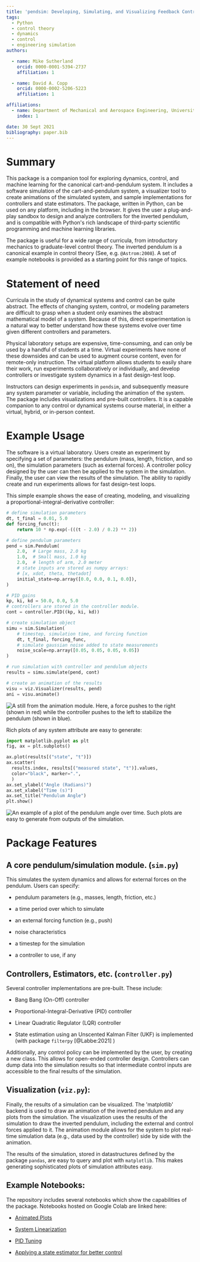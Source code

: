 ```yaml
---
title: 'pendsim: Developing, Simulating, and Visualizing Feedback Controlled Inverted Pendulum Dynamics'
tags:
  - Python
  - control theory
  - dynamics
  - control
  - engineering simulation
authors:

  - name: Mike Sutherland
    orcid: 0000-0001-5394-2737
    affiliation: 1

  - name: David A. Copp
    orcid: 0000-0002-5206-5223
    affiliation: 1

affiliations:
  - name: Department of Mechanical and Aerospace Engineering, University of California, Irvine
    index: 1

date: 30 Sept 2021
bibliography: paper.bib
---
```


Summary
=======

This package is a companion tool for exploring dynamics, control, and machine learning for the canonical cart-and-pendulum system. It includes a software simulation of the cart-and-pendulum system, a visualizer tool to create animations of the simulated system, and sample implementations for controllers and state estimators. The package, written in Python, can be used on any platform, including in the browser. It gives the user a plug-and-play sandbox to design and analyze controllers for the inverted pendulum, and is compatible with Python's rich landscape of third-party scientific programming and machine learning libraries.

The package is useful for a wide range of curricula, from introductory mechanics to graduate-level control theory. The inverted pendulum is a canonical example in control theory (See, e.g. `@Astrom:2008`). A set of example notebooks is provided as a starting point for this range of topics.

Statement of need
=================

Curricula in the study of dynamical systems and control can be quite abstract. The effects of changing system, control, or modeling parameters are difficult to grasp when a student only examines the abstract mathematical model of a system. Because of this, direct experimentation is a natural way to better understand how these systems evolve over time given different controllers and parameters.

Physical laboratory setups are expensive, time-consuming, and can only be used by a handful of students at a time. Virtual experiments have none of these downsides and can be used to augment course content, even for remote-only instruction. The virtual platform allows students to easily share their work, run experiments collaboratively or individually, and develop controllers or investigate system dynamics in a fast design-test loop. 

Instructors can design experiments in `pendsim`, and subsequently measure any system parameter or variable, including the animation of the system. The package includes visualizations and pre-built controllers. It is a capable companion to any control or dynamical systems course material, in either a virtual, hybrid, or in-person context. 


Example Usage
=============

The software is a virtual laboratory. Users create an experiment by specifying a set of parameters: the pendulum (mass, length, friction, and so on), the simulation parameters (such as external forces). A controller policy designed by the user can then be applied to the system in the simulation. Finally, the user can view the results of the simulation. The ability to rapidly create and run experiments allows for fast design-test loops.

This simple example shows the ease of creating, modeling, and visualizing a proportional-integral-derivative controller:

```python
# define simulation parameters
dt, t_final = 0.01, 5.0
def forcing_func(t):
    return 10 * np.exp(-(((t - 2.0) / 0.2) ** 2))

# define pendulum parameters
pend = sim.Pendulum(
    2.0,  # Large mass, 2.0 kg
    1.0,  # Small mass, 1.0 kg
    2.0,  # length of arm, 2.0 meter
    # state inputs are stored as numpy arrays:
    # [x, xdot, theta, thetadot]
    initial_state=np.array([0.0, 0.0, 0.1, 0.0]),
)

# PID gains
kp, ki, kd = 50.0, 0.0, 5.0
# controllers are stored in the controller module.
cont = controller.PID((kp, ki, kd))

# create simulation object
simu = sim.Simulation(
    # timestep, simulation time, and forcing function
    dt, t_final, forcing_func, 
    # simulate gaussian noise added to state measurements
    noise_scale=np.array([0.05, 0.05, 0.05, 0.05])
)

# run simulation with controller and pendulum objects
results = simu.simulate(pend, cont)

# create an animation of the results
visu = viz.Visualizer(results, pend)
ani = visu.animate()
```

![A still from the animation module. Here, a force pushes to the right (shown in red) while the controller pushes to the left to stabilize the pendulum (shown in blue).](forces_pend_anim_still.png)

Rich plots of any system attribute are easy to generate:
```python
import matplotlib.pyplot as plt
fig, ax = plt.subplots()

ax.plot(results[("state", "t")])
ax.scatter(
  results.index, results[("measured state", "t")].values,
  color="black", marker=".",
  )
ax.set_ylabel("Angle (Radians)")
ax.set_xlabel("Time (s)")
ax.set_title("Pendulum Angle")
plt.show()
```
![An example of a plot of the pendulum angle over time. Such plots are easy to generate from outputs of the simulation.](paper_angle_plot.png)



Package Features
================

A core pendulum/simulation module. (`sim.py`)
---------------------------------------------

This simulates the system dynamics and allows for external forces on the pendulum. Users can specify:

-   pendulum parameters (e.g., masses, length, friction, etc.)

-   a time period over which to simulate

-   an external forcing function (e.g., push)

-   noise characteristics

-   a timestep for the simulation

-   a controller to use, if any

Controllers, Estimators, etc. (`controller.py`)
-----------------------------------------------

Several controller implementations are pre-built. These include:

-   Bang Bang (On-Off) controller

-   Proportional-Integral-Derivative (PID) controller

-   Linear Quadratic Regulator (LQR) controller

-   State estimation using an Unscented Kalman Filter (UKF) is implemented (with package `filterpy` [@Labbe:2021] )

Additionally, any control policy can be implemented by the user, by creating a new class. This allows for open-ended controller design. Controllers can dump data into the simulation results so that intermediate control inputs are accessible to the final results of the simulation.

Visualization (`viz.py`):
-------------------------

Finally, the results of a simulation can be visualized. The 'matplotlib' backend is used to draw an animation of the inverted pendulum and any plots from the simulation. The visualization uses the results of the simulation to draw the inverted pendulum, including the external and control forces applied to it. The animation module allows for the system to plot real-time simulation data (e.g., data used by the controller) side by side with the animation.

The results of the simulation, stored in datastructures defined by the package `pandas`, are easy to query and plot with `matplotlib`. This makes generating sophisticated plots of simulation attributes easy.

Example Notebooks:
------------------

The repository includes several notebooks which show the capabilities of the package. Notebooks hosted on Google Colab are linked here:

-   [Animated Plots](https://colab.research.google.com/github/rland93/pendsim/blob/master/notebooks/tutorial_plot_inline.ipynb)

-   [System Linearization](https://colab.research.google.com/github/rland93/pendsim/blob/master/notebooks/linearization.ipynb)

-   [PID Tuning](https://colab.research.google.com/github/rland93/pendsim/blob/master/notebooks/PID.ipynb)

-   [Applying a state estimator for better control](https://colab.research.google.com/github/rland93/pendsim/blob/master/notebooks/state_estimation.ipynb)